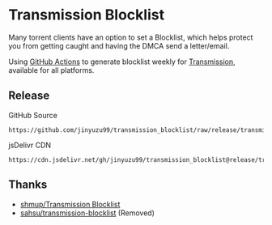 # Transmission Blocklist

Many torrent clients have an option to set a Blocklist, which helps protect you from getting caught and having the DMCA send a letter/email.

Using [GitHub Actions](./.github/workflows/auto-build.yml) to  generate blocklist weekly for [Transmission](https://transmissionbt.com), available for all platforms.

## Release

GitHub Source
```
https://github.com/jinyuzu99/transmission_blocklist/raw/release/transmission_blocklist.gz
```

jsDelivr CDN
```
https://cdn.jsdelivr.net/gh/jinyuzu99/transmission_blocklist@release/transmission_blocklist.gz
```

## Thanks

- [shmup/Transmission Blocklist](https://gist.github.com/shmup/29566c5268569069c256)
- [sahsu/transmission-blocklist](https://github.com/sahsu/transmission-blocklist) (Removed)
